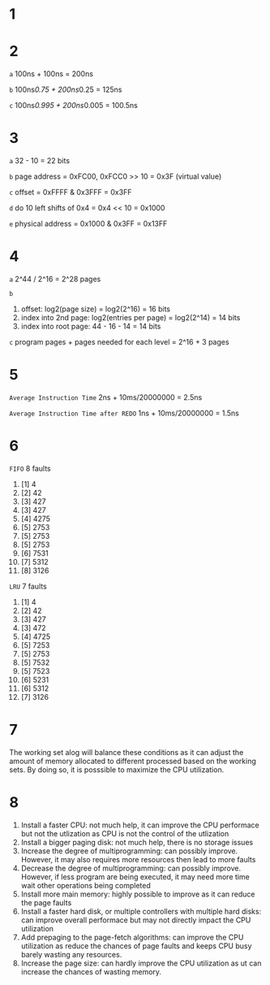 # 1 
# 2
`a` 100ns + 100ns = 200ns

`b` 100ns*0.75 + 200ns*0.25 = 125ns

`c` 100ns*0.995 + 200ns*0.005 = 100.5ns
# 3
`a` 32 - 10 = 22 bits

`b` page address = 0xFC00, 0xFCC0 >> 10 = 0x3F (virtual value)

`c` offset = 0xFFFF & 0x3FFF = 0x3FF

`d` do 10 left shifts of 0x4 = 0x4 << 10 = 0x1000

`e` physical address = 0x1000 & 0x3FF = 0x13FF
# 4
`a` 2^44 / 2^16 = 2^28 pages

`b` 
1. offset: log2(page size) = log2(2^16) = 16 bits
2. index into 2nd page: log2(entries per page) = log2(2^14) = 14 bits
3. index into root page: 44 - 16 - 14 = 14 bits

`c` program pages + pages needed for each level = 2^16 + 3 pages
# 5
`Average Instruction Time` 2ns + 10ms/20000000 = 2.5ns

`Average Instruction Time after REDO` 1ns + 10ms/20000000 = 1.5ns
# 6
`FIFO` 8 faults
1. [1] 4
2. [2] 42
3. [3] 427
4. [3] 427
5. [4] 4275
6. [5] 2753
7. [5] 2753
8. [5] 2753
9. [6] 7531
10. [7] 5312
11. [8] 3126

`LRU` 7 faults
1. [1] 4
2. [2] 42
3. [3] 427
4. [3] 472
5. [4] 4725
6. [5] 7253
7. [5] 2753
8. [5] 7532
9. [5] 7523
10. [6] 5231
11. [6] 5312
12. [7] 3126



# 7
The working set alog will balance these conditions as it can adjust the amount of memory allocated to different processed based on the working sets. By doing so, it is posssible to maximize the CPU utilization. 
# 8
 1.  Install a faster CPU: not much help, it can improve the CPU performace but not the utlization as CPU is not the control of the utlization
 2.  Install a bigger paging disk: not much help, there is no storage issues
 3.  Increase the degree of multiprogramming: can possibly improve. However, it may also requires more resources then lead to more faults
 4.  Decrease the degree of multiprogramming: can possibly improve. However, if less program are being executed, it may need more time wait other operations being completed
 5.  Install more main memory: highly possible to improve as it can reduce the page faults
 6.  Install a faster hard disk, or multiple controllers with multiple hard disks: can improve overall performace but may not directly impact the CPU utilization
 7.  Add prepaging to the page-fetch algorithms: can improve the CPU utilization as reduce the chances of page faults and keeps CPU busy barely wasting any resources.  
 8.  Increase the page size: can hardly improve the CPU utilization as ut can increase the chances of wasting memory. 

